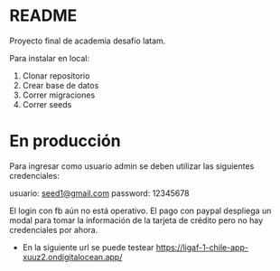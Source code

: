 # README

Proyecto final de academia desafío latam.

Para instalar en local:
1) Clonar repositorio
2) Crear base de datos
3) Correr migraciones
4) Correr seeds

# En producción
Para ingresar como usuario admin se deben utilizar las siguientes credenciales:

usuario: seed1@gmail.com
password: 12345678

El login con fb aún no está operativo.
El pago con paypal despliega un modal para tomar la información de la tarjeta de crédito pero no hay credenciales por ahora.

- En la siguiente url se puede testear https://ligaf-1-chile-app-xuuz2.ondigitalocean.app/